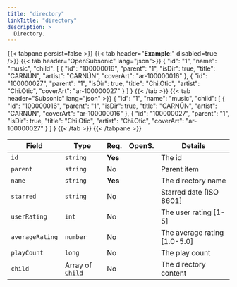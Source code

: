 ```yaml
---
title: "directory"
linkTitle: "directory"
description: >
  Directory.
---
```


{{< tabpane persist=false >}}
{{< tab header="**Example**:" disabled=true />}}
{{< tab header="OpenSubsonic" lang="json">}}
{
    "id": "1",
    "name": "music",
    "child": [
        {
            "id": "100000016",
            "parent": "1",
            "isDir": true,
            "title": "CARNÚN",
            "artist": "CARNÚN",
            "coverArt": "ar-100000016"
        },
        {
            "id": "100000027",
            "parent": "1",
            "isDir": true,
            "title": "Chi.Otic",
            "artist": "Chi.Otic",
            "coverArt": "ar-100000027"
        }
    ]
}
{{< /tab >}}
{{< tab header="Subsonic" lang="json" >}}
{
    "id": "1",
    "name": "music",
    "child": [
        {
            "id": "100000016",
            "parent": "1",
            "isDir": true,
            "title": "CARNÚN",
            "artist": "CARNÚN",
            "coverArt": "ar-100000016"
        },
        {
            "id": "100000027",
            "parent": "1",
            "isDir": true,
            "title": "Chi.Otic",
            "artist": "Chi.Otic",
            "coverArt": "ar-100000027"
        }
    ]
}
{{< /tab >}}
{{< /tabpane >}}

| Field |  Type | Req. | OpenS. | Details |
| --- | --- | --- | --- | --- |
| `id` | `string` | **Yes** |     | The id |
| `parent` | `string` | No  |     | Parent item |
| `name` | `string` | **Yes**  |     | The directory name |
| `starred` | `string` | No  |     | Starred date [ISO 8601] |
| `userRating` | `int` | No  |     | The user rating [1-5] |
| `averageRating` | `number` | No  |     | The average rating [1.0-5.0] |
| `playCount` | `long` | No  |     | The play count |
| `child` | Array of [`Child`](../child) | No |     | The directory content |
